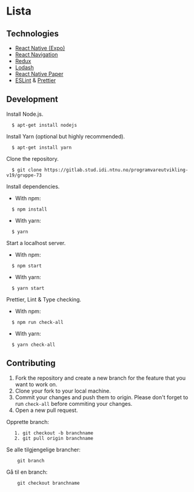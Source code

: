 # Lista

## Technologies
- [React Native (Expo)](https://docs.expo.io/versions/latest/)
- [React Navigation](https://reactnavigation.org/)
- [Redux](https://redux.js.org/)
- [Lodash](https://lodash.com/)
- [React Native Paper](https://callstack.github.io/react-native-paper/)
- [ESLint](https://github.com/eslint/eslint) & [Prettier](https://github.com/prettier/prettier)

## Development

Install Node.js.
```
  $ apt-get install nodejs
```
Install Yarn (optional but highly recommended).
```
  $ apt-get install yarn
```

Clone the repository.
```
  $ git clone https://gitlab.stud.idi.ntnu.no/programvareutvikling-v19/gruppe-73
```
Install dependencies.
- With npm:
```
  $ npm install
```
- With yarn:
```
  $ yarn
```

Start a localhost server.
- With npm:
```
  $ npm start
```
- With yarn:
```
  $ yarn start
```

Prettier, Lint & Type checking.
- With npm:
```
  $ npm run check-all
```
- With yarn:
```
  $ yarn check-all
```

## Contributing
1. Fork the repository and create a new branch for the feature that you want to work on.
2. Clone your fork to your local machine.
3. Commit your changes and push them to origin. Please don't forget to run `check-all` before commiting your changes.
4. Open a new pull request.


Opprette branch:
```
   1. git checkout -b branchname
   2. git pull origin branchname
```

Se alle tilgjengelige brancher:
```
    git branch
```

Gå til en branch:
```
    git checkout branchname
```
